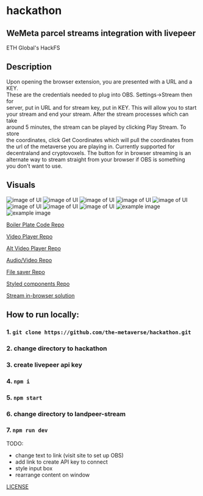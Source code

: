 # hackathon
## WeMeta parcel streams integration with livepeer
ETH Global's HackFS

## Description
Upon opening the browser extension, you are presented with a URL and a KEY. <br/>
These are the credentials needed to plug into OBS. Settings->Stream then for <br/>
server, put in URL and for stream key, put in KEY. This will allow you to start <br/>
 your stream and end your stream. After the stream processes which can take <br/>
 around 5 minutes, the stream can be played by clicking Play Stream. To store <br/>
 the coordinates, click Get Coordinates which will pull the coordinates from <br/>
 the url of the metaverse you are playing in. Currently supported for <br/>
 decentraland and cryptovoxels. The button for in browser streaming is an <br/>
 alternate way to stream straight from your browser if OBS is something <br/>
 you don't want to use. <br/>

## Visuals
![image of UI](UI/current_UI.png)
![image of UI](UI/current_UI_1.png)
![image of UI](UI/current_UI_2.png)
![image of UI](UI/current_UI_3.png)
![image of UI](UI/current_UI_4.png)
![image of UI](UI/current_UI_5.png)
![image of UI](UI/current_UI_6.png)
![image of UI](UI/current_UI_7.png)
![example image](UI/example_image.png)
![example image](UI/example_image_1.png)


[Boiler Plate Code Repo](https://github.com/upmostly/react-chrome-extension.git)

[Video Player Repo](https://github.com/google/shaka-player)

[Alt Video Player Repo](https://github.com/video-react/video-react)

[Audio/Video Repo](https://github.com/muaz-khan/RecordRTC)

[File saver Repo](https://github.com/eligrey/FileSaver.js)

[Styled components Repo](https://github.com/styled-components/styled-components)

[Stream in-browser solution](https://github.com/carrabre/landpeer-stream)

## How to run locally:
### 1. `git clone https://github.com/the-metaverse/hackathon.git`
### 2. change directory to hackathon
### 3. create livepeer api key
### 4. `npm i`
### 5. `npm start`
### 6. change directory to landpeer-stream
### 7. `npm run dev`

TODO: 
- change text to link (visit site to set up OBS)
- add link to create API key to connect
- style input box
- rearrange content on window

[LICENSE](LICENSE)
